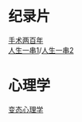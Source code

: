 # 纪录片
[手术两百年](https://pan.baidu.com/s/1l8c2hgXPUxRoo8sFuaua_w)  
[人生一串1]()/[人生一串2]()



# 心理学
[变态心理学](https://pan.baidu.com/s/1WrHLnbbmNbrSWsDGvykFmA)
